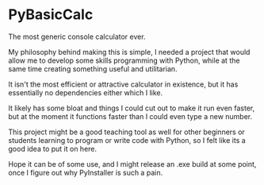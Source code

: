 # PyBasicCalc
The most generic console calculator ever.

My philosophy behind making this is simple, I needed a project 
that would allow me to develop some skills programming with Python,
while at the same time creating something useful and utilitarian.

It isn't the most efficient or attractive calculator in existence,
but it has essentially no dependencies either which I like.

It likely has some bloat and things I could cut out to make it run even faster,
but at the moment it functions faster than I could even type a new number.

This project might be a good teaching tool as well for other beginners or students
learning to program or write code with Python, so I felt like its a good idea to put it on here.

Hope it can be of some use, and I might release an .exe build at some point, once I figure out
why PyInstaller is such a pain.
